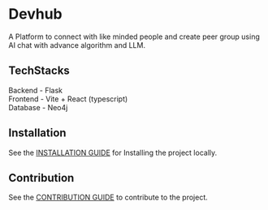 # Devhub

A Platform to connect with like minded people and create peer group using AI chat with advance algorithm and LLM. 

## TechStacks

Backend - Flask<br>
Frontend - Vite + React (typescript)<br>
Database - Neo4j

## Installation 

See the [INSTALLATION GUIDE](INSTALLATION.md) for Installing the project locally. 

## Contribution

See the [CONTRIBUTION GUIDE](CONTRIBUTION.md) to contribute to the project.
